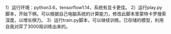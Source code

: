 1）运行环境：python3.6，tensorflow1.14，系统有显卡更佳。
2）运行play.py脚本，开始下棋。可以根据自己电脑系统的计算能力，修改此脚本里蒙特卡罗搜索深度，以增长棋力。
3）运行train.py脚本，可以继续训练。已存储的模型，利用自我对弈了3000局训练出来的。
